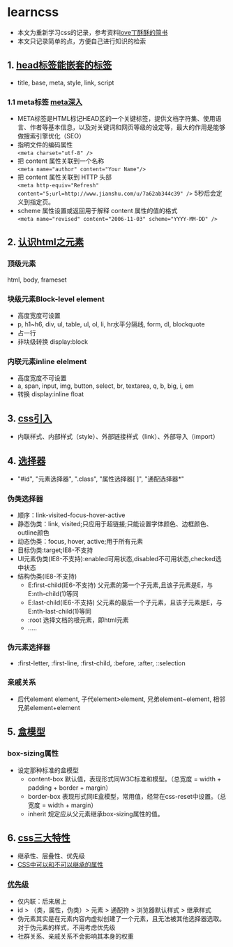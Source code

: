 # learncss
- 本文为重新学习css的记录，参考资料[love丁酥酥的简书](https://www.jianshu.com/nb/19084159) 
- 本文只记录简单的点，方便自己进行知识的检索


## 1. [head标签能嵌套的标签](https://www.jianshu.com/p/5a9260ac2974)
- title, base, meta, style, link, script
### 1.1 meta标签 [meta深入](https://www.jianshu.com/p/c28b0e50cc0b)
- META标签是HTML标记HEAD区的一个关键标签，提供文档字符集、使用语言、作者等基本信息，以及对关键词和网页等级的设定等，最大的作用是能够做搜索引擎优化（SEO）
- 指明文件的编码属性<br>
`<meta charset="utf-8" /> `
- 把 content 属性关联到一个名称<br>
`<meta name="author" content="Your Name"/>  `
- 把 content 属性关联到 HTTP 头部<br>
`<meta http-equiv="Refresh" content="5;url=http://www.jianshu.com/u/7a62ab344c39" />`
5秒后会定义到指定页。
- scheme 属性设置或返回用于解释 content 属性的值的格式<br>
`<meta name="revised" content="2006-11-03" scheme="YYYY-MM-DD" />`


## 2. [认识html之元素](https://www.jianshu.com/p/04c6e922e2a2)
### 顶级元素
html, body, frameset
### 块级元素Block-level element
- 高度宽度可设置
- p, h1~h6, div, ul, table, ul, ol, li, hr水平分隔线, form, dl, blockquote
- 占一行
- 非块级转换 display:block
### 内联元素inline elelment
- 高度宽度不可设置
- a, span, input, img, button, select, br, textarea, q, b, big, i, em
- 转换 display:inline     float


## 3. [css引入](https://www.jianshu.com/p/b11dfc3438ab)
- 内联样式、内部样式（style）、外部链接样式（link）、外部导入（import）


## 4. [选择器](https://www.jianshu.com/p/65e0adc57ff7)
- "#id", "元素选择器", ".class", "属性选择器[ ]", "通配选择器*"
### 伪类选择器
- 顺序：link-visited-focus-hover-active
- 静态伪类：link, visited;只应用于超链接;只能设置字体颜色、边框颜色、outline颜色
- 动态伪类：focus, hover, active;用于所有元素
- 目标伪类:target;IE8-不支持
- UI元素伪类(IE8-不支持):enabled可用状态,disabled不可用状态,checked选中状态
- 结构伪类(IE8-不支持)
    - E:first-child(IE6-不支持) 父元素的第一个子元素,且该子元素是E，与E:nth-child(1)等同
    - E:last-child(IE6-不支持) 父元素的最后一个子元素，且该子元素是E，与E:nth-last-child(1)等同
    - :root 选择文档的根元素，即html元素
    - .....
### 伪元素选择器
- :first-letter, :first-line, :first-child, :before, :after, ::selection
### 亲戚关系
- 后代element element, 子代element>element, 兄弟element~element, 相邻兄弟element+element


## 5. [盒模型](https://www.jianshu.com/p/a2215e65a641)
### box-sizing属性
- 设定那种标准的盒模型
    - content-box
    默认值，表现形式同W3C标准和模型。（总宽度 = width + padding + border + margin）
    - border-box
    表现形式同IE盒模型，常用值，经常在css-reset中设置。（总宽度 = width + margin）
    - inherit
    规定应从父元素继承box-sizing属性的值。


## 6. [css三大特性](https://www.jianshu.com/p/6bb19b620af5)
- 继承性、层叠性、优先级
- [CSS中可以和不可以继承的属性](http://www.cnblogs.com/thislbq/p/5882105.html)
### [优先级](https://www.jianshu.com/p/0ea3fd082a2e)
- 仅内联：后来居上
- id > （类，属性，伪类）> 元素 > 通配符 > 浏览器默认样式 > 继承样式
- 伪元素其实是在元素内容内虚拟创建了一个元素，且无法被其他选择器选取。对于伪元素的样式，不用考虑优先级
- 社群关系、亲戚关系不会影响其本身的权重







